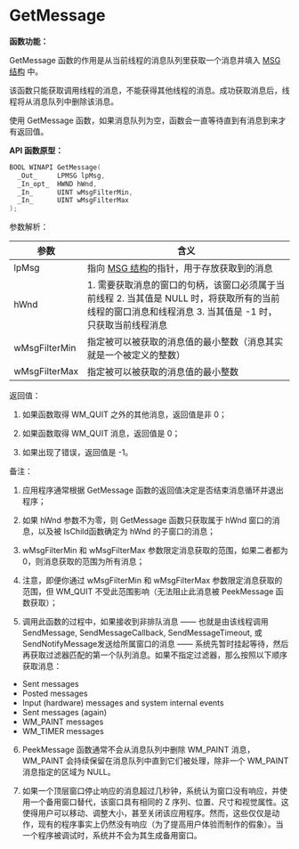 # GetMessage

  **函数功能：**

GetMessage 函数的作用是从当前线程的消息队列里获取一个消息并填入 [MSG 结构](http://bbs.fishc.com/thread-47240-1-1.html) 中。

该函数只能获取调用线程的消息，不能获得其他线程的消息。成功获取消息后，线程将从消息队列中删除该消息。

使用 GetMessage 函数，如果消息队列为空，函数会一直等待直到有消息到来才有返回值。

**API 函数原型：**

```c
BOOL WINAPI GetMessage(
  _Out_     LPMSG lpMsg,
  _In_opt_  HWND hWnd,
  _In_      UINT wMsgFilterMin,
  _In_      UINT wMsgFilterMax
);
```

参数解析：

| **参数**      | **含义**                                                     |
| ------------- | ------------------------------------------------------------ |
| lpMsg         | 指向 [MSG 结构](http://bbs.fishc.com/thread-47240-1-1.html)的指针，用于存放获取到的消息 |
| hWnd          | 1. 需要获取消息的窗口的句柄，该窗口必须属于当前线程 2. 当其值是 NULL 时，将获取所有的当前线程的窗口消息和线程消息 3. 当其值是 -1 时，只获取当前线程消息 |
| wMsgFilterMin | 指定被可以被获取的消息值的最小整数（消息其实就是一个被定义的整数） |
| wMsgFilterMax | 指定被可以被获取的消息值的最小整数                           |

返回值：

1. 如果函数取得 WM_QUIT 之外的其他消息，返回值是非 0；

2. 如果函数取得 WM_QUIT 消息，返回值是 0；

3. 如果出现了错误，返回值是 -1。

备注：

1. 应用程序通常根据 GetMessage 函数的返回值决定是否结束消息循环并退出程序；

2. 如果 hWnd 参数不为零，则 GetMessage 函数只获取属于 hWnd 窗口的消息，以及被 IsChild函数确定为 hWnd 的子窗口的消息；

3. wMsgFilterMin 和 wMsgFilterMax 参数限定消息获取的范围，如果二者都为 0，则消息获取的范围为所有消息；

4. 注意，即便你通过 wMsgFilterMin 和 wMsgFilterMax 参数限定消息获取的范围，但 WM_QUIT 不受此范围影响（无法阻止此消息被 PeekMessage 函数获取）；

5. 调用此函数的过程中，如果接收到非排队消息 —— 也就是由该线程调用 SendMessage, SendMessageCallback, SendMessageTimeout, 或 SendNotifyMessage发送给所属窗口的消息 —— 系统先暂时挂起等待，然后再获取过滤器匹配的第一个队列消息。如果不指定过滤器，那么按照以下顺序获取消息：

- Sent messages
- Posted messages
- Input (hardware) messages and system internal events
- Sent messages (again)
- WM_PAINT messages
- WM_TIMER messages

6. PeekMessage 函数通常不会从消息队列中删除 WM_PAINT 消息，WM_PAINT 会持续保留在消息队列中直到它们被处理，除非一个 WM_PAINT 消息指定的区域为 NULL。



7. 如果一个顶层窗口停止响应的消息超过几秒钟，系统认为窗口没有响应，并使用一个备用窗口替代，该窗口具有相同的 Z 序列、位置、尺寸和视觉属性。这使得用户可以移动、调整大小，甚至关闭该应用程序。然而，这些仅仅是动作，现有的程序事实上仍然没有响应（为了提高用户体验而制作的假象）。当一个程序被调试时，系统并不会为其生成备用窗口。